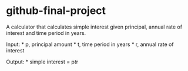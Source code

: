 # github-final-project

A calculator that calculates simple interest given principal, annual rate of interest and time period in years.

Input:
      * p, principal amount
      * t, time period in years
      * r, annual rate of interest

Output:
      * simple interest = p*t*r
